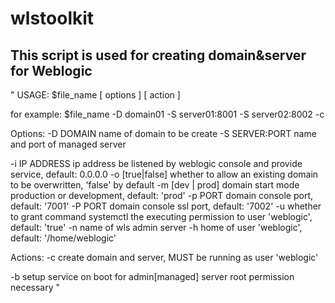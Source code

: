 # wlstoolkit

## This script is used for creating domain&server for Weblogic

"
USAGE:
  $file_name [ options ] [ action ]

for example:
  $file_name -D domain01 -S server01:8001 -S server02:8002 -c

Options:
  -D DOMAIN         name of domain to be create
  -S SERVER:PORT    name and port of managed server

  -i IP ADDRESS     ip address be listened by weblogic console and provide service, default: 0.0.0.0
  -o [true|false]   whether to allow an existing domain to be overwritten, 'false' by default
  -m [dev | prod]   domain start mode production or development, default: 'prod'
  -p PORT           domain console port, default: '7001'
  -P PORT           domain console ssl port, default: '7002'
  -u                whether to grant command systemctl the executing permission to user 'weblogic', default: 'true'
  -n                name of wls admin server
  -h                home of user 'weblogic', default: '/home/weblogic'

Actions:
  -c                create domain and server, MUST be running as user 'weblogic'

  -b                setup service on boot for admin[managed] server
                    root permission necessary
"